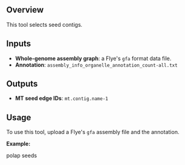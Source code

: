 ## Overview

This tool selects seed contigs.

## Inputs

- **Whole-genome assembly graph**: a Flye's `gfa` format data file.
- **Annotation**: `assembly_info_organelle_annotation_count-all.txt`

## Outputs

- **MT seed edge IDs**: `mt.contig.name-1`

## Usage

To use this tool, upload a Flye's `gfa` assembly file and the annotation.

**Example:**

polap seeds
